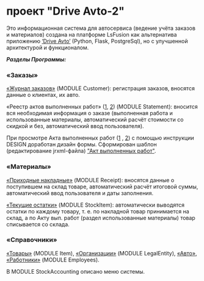 # проект "Drive Avto-2"
Это информационная система для автосервиса (ведение учёта заказов и материалов) создана на платформе LsFusion как альтернатива приложению [‘Drive Avto’](https://github.com/alenaVSk/flask_sql_company) (Python, Flask, PostgreSql), 
но с улучшенной архитектурой и функционалом.

**_Разделы Программы:_**

### «Заказы» 
[«Журнал заказов»](https://github.com/alenaVSk/Photo_Image/blob/main/screenshot%20lsf_company/%D0%B6%D1%83%D1%80%D0%BD%D0%B0%D0%BB%20%D0%B7%D0%B0%D0%BA%D0%B0%D0%B7%D0%BE%D0%B2.png) (MODULE Customer):  регистрация заказов, вносятся данные о клиентах, их авто. 

«Реестр актов выполненных работ» ([1](https://github.com/alenaVSk/Photo_Image/blob/main/screenshot%20lsf_company/%D1%80%D0%B5%D0%B5%D1%81%D1%82%D1%80%20%D0%B0%D0%BA%D1%82%D0%BE%D0%B2%201.png), [2](https://github.com/alenaVSk/Photo_Image/blob/main/screenshot%20lsf_company/%D1%80%D0%B5%D0%B5%D1%81%D1%82%D1%80%20%D0%B0%D0%BA%D1%82%D0%BE%D0%B2%202.png)) (MODULE Statement): вносится вся необходимая информация о заказе (выполненная работа и использованные материалы, автоматический расчёт стоимости со скидкой и без,
автоматический ввод пользователя).

При просмотре Акта выполненных работ ([1](https://github.com/alenaVSk/Photo_Image/blob/main/screenshot%20lsf_company/%D0%B0%D0%BA%D1%82%20%D0%B2%D1%8B%D0%BF%20%D1%80%D0%B0%D0%B1%D0%BE%D1%82-1.png) , [2](https://github.com/alenaVSk/Photo_Image/blob/main/screenshot%20lsf_company/%D0%B0%D0%BA%D1%82%20%D0%B2%D1%8B%D0%BF%20%D1%80%D0%B0%D0%B1%D0%BE%D1%82-2.png)) с помощью инструкции DESIGN доработан дизайн формы.
Сформирован шаблон (редактирование jrxml-файла) ["Акт выполненных работ"](https://github.com/alenaVSk/Photo_Image/blob/main/screenshot%20lsf_company/%D0%90%D0%BA%D1%82%20%D0%B2%D1%8B%D0%BF%20%D1%80%D0%B0%D0%B1%D0%BE%D1%82.pdf).

### «Материалы»  
[«Приходные накладные»](https://github.com/alenaVSk/Photo_Image/blob/main/screenshot%20lsf_company/%D0%BC%D0%B0%D1%82%D0%B5%D1%80%D0%B8%D0%B0%D0%BB%D1%8B-%3E%D0%BF%D1%80%D0%B8%D1%85%20%D0%BD%D0%B0%D0%BA%D0%BB%D0%B0%D0%B4%D0%BD%D1%8B%D0%B5.png) (MODULE Receipt): вносятся данные о поступившем на склад товаре, автоматический расчёт итоговой суммы,  автоматический ввод пользователя и даты заполнения.

[«Текущие остатки»](https://github.com/alenaVSk/Photo_Image/blob/main/screenshot%20lsf_company/%D0%BC%D0%B0%D1%82%D0%B5%D1%80%D0%B8%D0%B0%D0%BB%D1%8B-%3E%D1%82%D0%B5%D0%BA%20%D0%BE%D1%81%D1%82%D0%B0%D1%82%D0%BA%D0%B8.png) (MODULE StockItem): автоматически выводятся остатки по каждому товару, т. е. по накладной товар принимается на склад, а по Акту вып. работ (раздел использованные материалы) 
товар списывается со склада.

### «Справочники»
[«Товары»](https://github.com/alenaVSk/Photo_Image/blob/main/screenshot%20lsf_company/%D1%81%D0%BF%D1%80%D0%B0%D0%B2%D0%BE%D1%87%D0%BD%D0%B8%D0%BA%D0%B8-%3E%D1%82%D0%BE%D0%B2%D0%B0%D1%80%D1%8B.png) (MODULE Item), [«Организации»](https://github.com/alenaVSk/Photo_Image/blob/main/screenshot%20lsf_company/%D1%81%D0%BF%D1%80%D0%B0%D0%B2%D0%BE%D1%87%D0%BD%D0%B8%D0%BA%D0%B8-%3E%D0%BE%D1%80%D0%B3%D0%B0%D0%BD%D0%B8%D0%B7%D0%B0%D1%86%D0%B8%D0%B8.png) (MODULE LegalEntity), [«Авто»](https://github.com/alenaVSk/Photo_Image/blob/main/screenshot%20lsf_company/%D1%81%D0%BF%D1%80%D0%B0%D0%B2%D0%BE%D1%87%D0%BD%D0%B8%D0%BA%D0%B8-%3E%D0%B0%D0%B2%D1%82%D0%BE.png), [«Работники»](https://github.com/alenaVSk/Photo_Image/blob/main/screenshot%20lsf_company/%D1%81%D0%BF%D1%80%D0%B0%D0%B2%D0%BE%D1%87%D0%BD%D0%B8%D0%BA%D0%B8-%3E%D1%80%D0%B0%D0%B1%D0%BE%D1%82%D0%BD%D0%B8%D0%BA%D0%B8.png) (MODULE Employees).

В MODULE StockAccounting описано меню системы.
